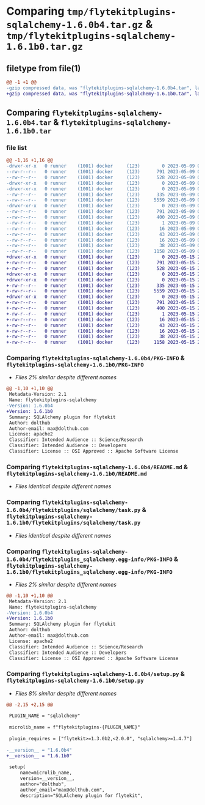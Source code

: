 # Comparing `tmp/flytekitplugins-sqlalchemy-1.6.0b4.tar.gz` & `tmp/flytekitplugins-sqlalchemy-1.6.1b0.tar.gz`

## filetype from file(1)

```diff
@@ -1 +1 @@
-gzip compressed data, was "flytekitplugins-sqlalchemy-1.6.0b4.tar", last modified: Tue May  9 00:42:40 2023, max compression
+gzip compressed data, was "flytekitplugins-sqlalchemy-1.6.1b0.tar", last modified: Mon May 15 22:07:10 2023, max compression
```

## Comparing `flytekitplugins-sqlalchemy-1.6.0b4.tar` & `flytekitplugins-sqlalchemy-1.6.1b0.tar`

### file list

```diff
@@ -1,16 +1,16 @@
-drwxr-xr-x   0 runner    (1001) docker     (123)        0 2023-05-09 00:42:40.672777 flytekitplugins-sqlalchemy-1.6.0b4/
--rw-r--r--   0 runner    (1001) docker     (123)      791 2023-05-09 00:42:40.672777 flytekitplugins-sqlalchemy-1.6.0b4/PKG-INFO
--rw-r--r--   0 runner    (1001) docker     (123)      528 2023-05-09 00:42:15.000000 flytekitplugins-sqlalchemy-1.6.0b4/README.md
-drwxr-xr-x   0 runner    (1001) docker     (123)        0 2023-05-09 00:42:40.668777 flytekitplugins-sqlalchemy-1.6.0b4/flytekitplugins/
-drwxr-xr-x   0 runner    (1001) docker     (123)        0 2023-05-09 00:42:40.668777 flytekitplugins-sqlalchemy-1.6.0b4/flytekitplugins/sqlalchemy/
--rw-r--r--   0 runner    (1001) docker     (123)      335 2023-05-09 00:42:15.000000 flytekitplugins-sqlalchemy-1.6.0b4/flytekitplugins/sqlalchemy/__init__.py
--rw-r--r--   0 runner    (1001) docker     (123)     5559 2023-05-09 00:42:15.000000 flytekitplugins-sqlalchemy-1.6.0b4/flytekitplugins/sqlalchemy/task.py
-drwxr-xr-x   0 runner    (1001) docker     (123)        0 2023-05-09 00:42:40.668777 flytekitplugins-sqlalchemy-1.6.0b4/flytekitplugins_sqlalchemy.egg-info/
--rw-r--r--   0 runner    (1001) docker     (123)      791 2023-05-09 00:42:40.000000 flytekitplugins-sqlalchemy-1.6.0b4/flytekitplugins_sqlalchemy.egg-info/PKG-INFO
--rw-r--r--   0 runner    (1001) docker     (123)      400 2023-05-09 00:42:40.000000 flytekitplugins-sqlalchemy-1.6.0b4/flytekitplugins_sqlalchemy.egg-info/SOURCES.txt
--rw-r--r--   0 runner    (1001) docker     (123)        1 2023-05-09 00:42:40.000000 flytekitplugins-sqlalchemy-1.6.0b4/flytekitplugins_sqlalchemy.egg-info/dependency_links.txt
--rw-r--r--   0 runner    (1001) docker     (123)       16 2023-05-09 00:42:40.000000 flytekitplugins-sqlalchemy-1.6.0b4/flytekitplugins_sqlalchemy.egg-info/namespace_packages.txt
--rw-r--r--   0 runner    (1001) docker     (123)       43 2023-05-09 00:42:40.000000 flytekitplugins-sqlalchemy-1.6.0b4/flytekitplugins_sqlalchemy.egg-info/requires.txt
--rw-r--r--   0 runner    (1001) docker     (123)       16 2023-05-09 00:42:40.000000 flytekitplugins-sqlalchemy-1.6.0b4/flytekitplugins_sqlalchemy.egg-info/top_level.txt
--rw-r--r--   0 runner    (1001) docker     (123)       38 2023-05-09 00:42:40.672777 flytekitplugins-sqlalchemy-1.6.0b4/setup.cfg
--rw-r--r--   0 runner    (1001) docker     (123)     1158 2023-05-09 00:42:30.000000 flytekitplugins-sqlalchemy-1.6.0b4/setup.py
+drwxr-xr-x   0 runner    (1001) docker     (123)        0 2023-05-15 22:07:10.831778 flytekitplugins-sqlalchemy-1.6.1b0/
+-rw-r--r--   0 runner    (1001) docker     (123)      791 2023-05-15 22:07:10.831778 flytekitplugins-sqlalchemy-1.6.1b0/PKG-INFO
+-rw-r--r--   0 runner    (1001) docker     (123)      528 2023-05-15 22:06:44.000000 flytekitplugins-sqlalchemy-1.6.1b0/README.md
+drwxr-xr-x   0 runner    (1001) docker     (123)        0 2023-05-15 22:07:10.831778 flytekitplugins-sqlalchemy-1.6.1b0/flytekitplugins/
+drwxr-xr-x   0 runner    (1001) docker     (123)        0 2023-05-15 22:07:10.831778 flytekitplugins-sqlalchemy-1.6.1b0/flytekitplugins/sqlalchemy/
+-rw-r--r--   0 runner    (1001) docker     (123)      335 2023-05-15 22:06:44.000000 flytekitplugins-sqlalchemy-1.6.1b0/flytekitplugins/sqlalchemy/__init__.py
+-rw-r--r--   0 runner    (1001) docker     (123)     5559 2023-05-15 22:06:44.000000 flytekitplugins-sqlalchemy-1.6.1b0/flytekitplugins/sqlalchemy/task.py
+drwxr-xr-x   0 runner    (1001) docker     (123)        0 2023-05-15 22:07:10.831778 flytekitplugins-sqlalchemy-1.6.1b0/flytekitplugins_sqlalchemy.egg-info/
+-rw-r--r--   0 runner    (1001) docker     (123)      791 2023-05-15 22:07:10.000000 flytekitplugins-sqlalchemy-1.6.1b0/flytekitplugins_sqlalchemy.egg-info/PKG-INFO
+-rw-r--r--   0 runner    (1001) docker     (123)      400 2023-05-15 22:07:10.000000 flytekitplugins-sqlalchemy-1.6.1b0/flytekitplugins_sqlalchemy.egg-info/SOURCES.txt
+-rw-r--r--   0 runner    (1001) docker     (123)        1 2023-05-15 22:07:10.000000 flytekitplugins-sqlalchemy-1.6.1b0/flytekitplugins_sqlalchemy.egg-info/dependency_links.txt
+-rw-r--r--   0 runner    (1001) docker     (123)       16 2023-05-15 22:07:10.000000 flytekitplugins-sqlalchemy-1.6.1b0/flytekitplugins_sqlalchemy.egg-info/namespace_packages.txt
+-rw-r--r--   0 runner    (1001) docker     (123)       43 2023-05-15 22:07:10.000000 flytekitplugins-sqlalchemy-1.6.1b0/flytekitplugins_sqlalchemy.egg-info/requires.txt
+-rw-r--r--   0 runner    (1001) docker     (123)       16 2023-05-15 22:07:10.000000 flytekitplugins-sqlalchemy-1.6.1b0/flytekitplugins_sqlalchemy.egg-info/top_level.txt
+-rw-r--r--   0 runner    (1001) docker     (123)       38 2023-05-15 22:07:10.831778 flytekitplugins-sqlalchemy-1.6.1b0/setup.cfg
+-rw-r--r--   0 runner    (1001) docker     (123)     1158 2023-05-15 22:07:00.000000 flytekitplugins-sqlalchemy-1.6.1b0/setup.py
```

### Comparing `flytekitplugins-sqlalchemy-1.6.0b4/PKG-INFO` & `flytekitplugins-sqlalchemy-1.6.1b0/PKG-INFO`

 * *Files 2% similar despite different names*

```diff
@@ -1,10 +1,10 @@
 Metadata-Version: 2.1
 Name: flytekitplugins-sqlalchemy
-Version: 1.6.0b4
+Version: 1.6.1b0
 Summary: SQLAlchemy plugin for flytekit
 Author: dolthub
 Author-email: max@dolthub.com
 License: apache2
 Classifier: Intended Audience :: Science/Research
 Classifier: Intended Audience :: Developers
 Classifier: License :: OSI Approved :: Apache Software License
```

### Comparing `flytekitplugins-sqlalchemy-1.6.0b4/README.md` & `flytekitplugins-sqlalchemy-1.6.1b0/README.md`

 * *Files identical despite different names*

### Comparing `flytekitplugins-sqlalchemy-1.6.0b4/flytekitplugins/sqlalchemy/task.py` & `flytekitplugins-sqlalchemy-1.6.1b0/flytekitplugins/sqlalchemy/task.py`

 * *Files identical despite different names*

### Comparing `flytekitplugins-sqlalchemy-1.6.0b4/flytekitplugins_sqlalchemy.egg-info/PKG-INFO` & `flytekitplugins-sqlalchemy-1.6.1b0/flytekitplugins_sqlalchemy.egg-info/PKG-INFO`

 * *Files 2% similar despite different names*

```diff
@@ -1,10 +1,10 @@
 Metadata-Version: 2.1
 Name: flytekitplugins-sqlalchemy
-Version: 1.6.0b4
+Version: 1.6.1b0
 Summary: SQLAlchemy plugin for flytekit
 Author: dolthub
 Author-email: max@dolthub.com
 License: apache2
 Classifier: Intended Audience :: Science/Research
 Classifier: Intended Audience :: Developers
 Classifier: License :: OSI Approved :: Apache Software License
```

### Comparing `flytekitplugins-sqlalchemy-1.6.0b4/setup.py` & `flytekitplugins-sqlalchemy-1.6.1b0/setup.py`

 * *Files 8% similar despite different names*

```diff
@@ -2,15 +2,15 @@
 
 PLUGIN_NAME = "sqlalchemy"
 
 microlib_name = f"flytekitplugins-{PLUGIN_NAME}"
 
 plugin_requires = ["flytekit>=1.3.0b2,<2.0.0", "sqlalchemy>=1.4.7"]
 
-__version__ = "1.6.0b4"
+__version__ = "1.6.1b0"
 
 setup(
     name=microlib_name,
     version=__version__,
     author="dolthub",
     author_email="max@dolthub.com",
     description="SQLAlchemy plugin for flytekit",
```

